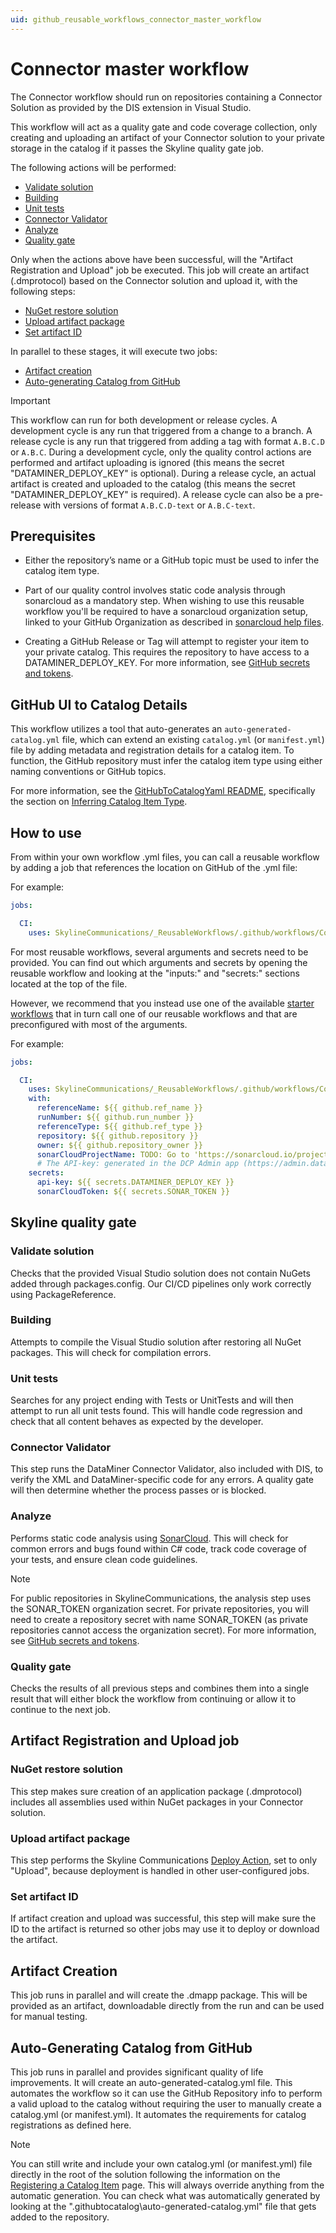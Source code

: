 ```yaml
---
uid: github_reusable_workflows_connector_master_workflow
---
```


# Connector master workflow

The Connector workflow should run on repositories containing a Connector Solution as provided by the DIS extension in Visual Studio.

This workflow will act as a quality gate and code coverage collection, only creating and uploading an artifact of your Connector solution to your private storage in the catalog if it passes the Skyline quality gate job.

The following actions will be performed:

- [Validate solution](#validate-solution)
- [Building](#building)
- [Unit tests](#unit-tests)
- [Connector Validator](#connector-validator)
- [Analyze](#analyze)
- [Quality gate](#quality-gate)

Only when the actions above have been successful, will the "Artifact Registration and Upload" job be executed. This job will create an artifact (.dmprotocol) based on the Connector solution and upload it, with the following steps:

- [NuGet restore solution](#nuget-restore-solution)
- [Upload artifact package](#upload-artifact-package)
- [Set artifact ID](#set-artifact-id)

In parallel to these stages, it will execute two jobs:

- [Artifact creation](#artifact-creation)
- [Auto-generating Catalog from GitHub](#auto-generating-catalog-from-github)

> [!IMPORTANT]
> This workflow can run for both development or release cycles. A development cycle is any run that triggered from a change to a branch. A release cycle is any run that triggered from adding a tag with format `A.B.C.D` or `A.B.C`. During a development cycle, only the quality control actions are performed and artifact uploading is ignored (this means the secret "DATAMINER_DEPLOY_KEY" is optional). During a release cycle, an actual artifact is created and uploaded to the catalog (this means the secret "DATAMINER_DEPLOY_KEY" is required). A release cycle can also be a pre-release with versions of format `A.B.C.D-text` or `A.B.C-text`.

## Prerequisites

- Either the repository’s name or a GitHub topic must be used to infer the catalog item type.

- Part of our quality control involves static code analysis through sonarcloud as a mandatory step. When wishing to use this reusable workflow you'll be required to have a sonarcloud organization setup, linked to your GitHub Organization as described in [sonarcloud help files](https://docs.sonarsource.com/sonarcloud/getting-started/github/).

- Creating a GitHub Release or Tag will attempt to register your item to your private catalog. This requires the repository to have access to a DATAMINER_DEPLOY_KEY. For more information, see [GitHub secrets and tokens](xref:GitHub_Secrets).

## GitHub UI to Catalog Details

This workflow utilizes a tool that auto-generates an `auto-generated-catalog.yml` file, which can extend an existing `catalog.yml` (or `manifest.yml`) file by adding metadata and registration details for a catalog item. To function, the GitHub repository must infer the catalog item type using either naming conventions or GitHub topics.

For more information, see the [GitHubToCatalogYaml README](https://github.com/SkylineCommunications/Skyline.DataMiner.CICD.Tools.GitHubToCatalogYaml#readme-body-tab), specifically the section on [Inferring Catalog Item Type](https://github.com/SkylineCommunications/Skyline.DataMiner.CICD.Tools.GitHubToCatalogYaml?tab=readme-ov-file#inferring-catalog-item-type).

## How to use

From within your own workflow .yml files, you can call a reusable workflow by adding a job that references the location on GitHub of the .yml file:

For example:

```yml
jobs:

  CI:
    uses: SkylineCommunications/_ReusableWorkflows/.github/workflows/Connector Master Workflow.yml@main
```

For most reusable workflows, several arguments and secrets need to be provided. You can find out which arguments and secrets by opening the reusable workflow and looking at the "inputs:" and "secrets:" sections located at the top of the file.

However, we recommend that you instead use one of the available [starter workflows](xref:github_starter_workflows) that in turn call one of our reusable workflows and that are preconfigured with most of the arguments.

For example:

```yml
jobs:

  CI:
    uses: SkylineCommunications/_ReusableWorkflows/.github/workflows/Connector Master Workflow.yml@main
    with:
      referenceName: ${{ github.ref_name }}
      runNumber: ${{ github.run_number }}
      referenceType: ${{ github.ref_type }}
      repository: ${{ github.repository }}
      owner: ${{ github.repository_owner }}
      sonarCloudProjectName: TODO: Go to 'https://sonarcloud.io/projects/create' and create a project. Then enter the id of the project as mentioned in the SonarCloud project URL here.
      # The API-key: generated in the DCP Admin app (https://admin.dataminer.services/) as authentication for a certain DataMiner System.
    secrets:
      api-key: ${{ secrets.DATAMINER_DEPLOY_KEY }}
      sonarCloudToken: ${{ secrets.SONAR_TOKEN }}
```

## Skyline quality gate

### Validate solution

Checks that the provided Visual Studio solution does not contain NuGets added through packages.config. Our CI/CD pipelines only work correctly using PackageReference.

### Building

Attempts to compile the Visual Studio solution after restoring all NuGet packages. This will check for compilation errors.

### Unit tests

Searches for any project ending with Tests or UnitTests and will then attempt to run all unit tests found. This will handle code regression and check that all content behaves as expected by the developer.

### Connector Validator

This step runs the DataMiner Connector Validator, also included with DIS, to verify the XML and DataMiner-specific code for any errors. A quality gate will then determine whether the process passes or is blocked.

### Analyze

Performs static code analysis using [SonarCloud](https://www.sonarsource.com/products/sonarcloud/). This will check for common errors and bugs found within C# code, track code coverage of your tests, and ensure clean code guidelines.

> [!NOTE]
> For public repositories in SkylineCommunications, the analysis step uses the SONAR_TOKEN organization secret. For private repositories, you will need to create a repository secret with name SONAR_TOKEN (as private repositories cannot access the organization secret). For more information, see [GitHub secrets and tokens](xref:GitHub_Secrets).

### Quality gate

Checks the results of all previous steps and combines them into a single result that will either block the workflow from continuing or allow it to continue to the next job.

## Artifact Registration and Upload job

### NuGet restore solution

This step makes sure creation of an application package (.dmprotocol) includes all assemblies used within NuGet packages in your Connector solution.

### Upload artifact package

This step performs the Skyline Communications [Deploy Action](xref:Marketplace_deployment_action), set to only "Upload", because deployment is handled in other user-configured jobs.

### Set artifact ID

If artifact creation and upload was successful, this step will make sure the ID to the artifact is returned so other jobs may use it to deploy or download the artifact.

## Artifact Creation

This job runs in parallel and will create the .dmapp package. This will be provided as an artifact, downloadable directly from the run and can be used for manual testing.

## Auto-Generating Catalog from GitHub

This job runs in parallel and provides significant quality of life improvements. It will create an auto-generated-catalog.yml file. This automates the workflow so it can use the GitHub Repository info to perform a valid upload to the catalog without requiring the user to manually create a catalog.yml (or manifest.yml). It automates the requirements for catalog registrations as defined here.

> [!NOTE]
> You can still write and include your own catalog.yml (or manifest.yml) file directly in the root of the solution following the information on the [Registering a Catalog Item](xref:Register_Catalog_Item) page. This will always override anything from the automatic generation. You can check what was automatically generated by looking at the ".githubtocatalog\auto-generated-catalog.yml" file that gets added to the repository.
